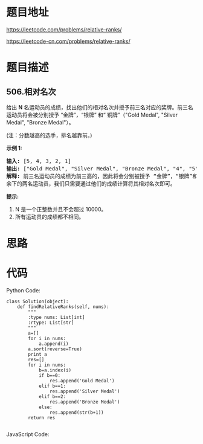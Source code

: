 # 题目地址
https://leetcode.com/problems/relative-ranks/

https://leetcode-cn.com/problems/relative-ranks/
# 题目描述
## 506.相对名次
<p>给出&nbsp;<strong>N</strong> 名运动员的成绩，找出他们的相对名次并授予前三名对应的奖牌。前三名运动员将会被分别授予 &ldquo;金牌&rdquo;，&ldquo;银牌&rdquo; 和&ldquo; 铜牌&rdquo;（&quot;Gold Medal&quot;, &quot;Silver Medal&quot;, &quot;Bronze Medal&quot;）。</p>

<p>(注：分数越高的选手，排名越靠前。)</p>

<p><strong>示例 1:</strong></p>

<pre>
<strong>输入:</strong> [5, 4, 3, 2, 1]
<strong>输出:</strong> [&quot;Gold Medal&quot;, &quot;Silver Medal&quot;, &quot;Bronze Medal&quot;, &quot;4&quot;, &quot;5&quot;]
<strong>解释:</strong> 前三名运动员的成绩为前三高的，因此将会分别被授予 &ldquo;金牌&rdquo;，&ldquo;银牌&rdquo;和&ldquo;铜牌&rdquo; (&quot;Gold Medal&quot;, &quot;Silver Medal&quot; and &quot;Bronze Medal&quot;).
余下的两名运动员，我们只需要通过他们的成绩计算将其相对名次即可。</pre>

<p><strong>提示:</strong></p>

<ol>
	<li>N 是一个正整数并且不会超过&nbsp;10000。</li>
	<li>所有运动员的成绩都不相同。</li>
</ol>

# 思路

# 代码
Python Code:

```
class Solution(object):
    def findRelativeRanks(self, nums):
        """
        :type nums: List[int]
        :rtype: List[str]
        """
        a=[]
        for i in nums:
            a.append(i)
        a.sort(reverse=True)
        print a
        res=[]
        for i in nums:
            b=a.index(i)
            if b==0:
                res.append('Gold Medal')
            elif b==1:
                res.append('Silver Medal')
            elif b==2:
                res.append('Bronze Medal')
            else:
                res.append(str(b+1))
        return res
            
```
JavaScript Code:

```

```
